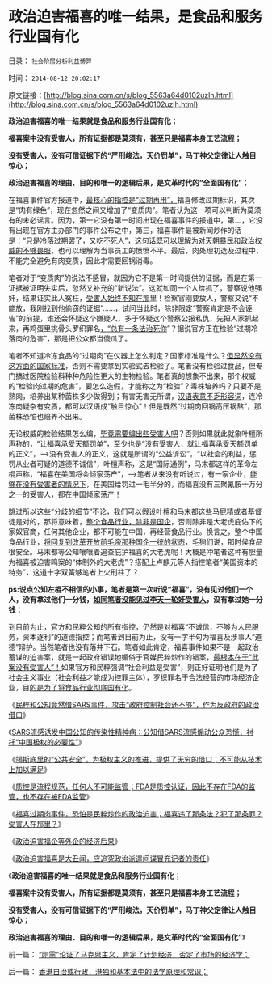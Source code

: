 # 政治迫害福喜的唯一结果，是食品和服务行业国有化

目录： `社会阶层分析利益博羿` 

时间： `2014-08-12 20:02:17` 

原文链接：[http://blog.sina.com.cn/s/blog_5563a64d0102uzlh.html](http://blog.sina.com.cn/s/blog_5563a64d0102uzlh.html)

**政治迫害福喜的唯一结果就是食品和服务行业国有化**；

**福喜案中没有受害人，所有证据都是莫须有，甚至只是福喜本身工艺流程；**

**没有受害人，没有可信证据下的“严刑峻法，天价罚单”，马丁神父定律让人触目惊心；**

**政治迫害福喜的理由、目的和唯一的逻辑后果，是文革时代的“全面国有化”**；

在福喜事件官方报道中，[最核心的指控是“过期再用”，](../../../2014/8/9/福喜过期肉事件，恐怕是民粹炒作的政治迫害.md)福喜修改过期标识，其次是“肉有绿色”，现在忽然之间又增加了“变质肉”。笔者认为这一项可以判断为莫须有的未必谣言。因为，第一它没有第一时间出现在福喜事件的报道中，第二，它没有出现在官方主办部门的事件公布之中，第三，福喜事件最被新闻炒作的话是：“只是冷落过期罢了，又吃不死人”，这[句话既可以理解为对天朝暴民和政治权威的不够畏服](../../../2010/2/27/扬我警威“我是兔子，我是兔子”.md)，也可以理解为当事员工的愤愤不平。最后，肉处理初选及过程中，不能完全避免有肉变质，因此才需要回锅消毒。

笔者对于“变质肉”的说法不感冒，就因为它不是第一时间提供的证据，而是在第一证据被证明失实后，忽然又补充的“新说法”。这就如同一个人给抓了，警察说他强奸，结果证实此人冤枉，[受害人始终不知在那](../../../2013/7/15/“法律是死的，人是活的”，守法未必美德，违法未必恶行.md)里！检察官刚要放人，警察又说“不能放，我刚找到他偷窃的证据”……，试问当此时，除非限定“警察肯定是不会诬告”的前提，谁还会怀疑这个嫌疑人，多于怀疑这个警察公报私仇，先把人家抓起来，再鸡蛋里挑骨头罗织罪名[，“总有一条法治死你](../../../2014/4/28/王立军同志“总有一条法治死你”的打黑机理.md)”？据说官方正在检验“过期冷落肉的危害”，那是把公众都当傻瓜了。

笔者不知道冷冻食品的“过期肉”在仪器上怎么判定？国家标准是什么？[但显然没有这方面的国家标准](../../../2008/9/16/三鹿事件中看中国泛滥的标准.md)，否则不需要拿到实验式去检验了。笔者没有检验过食品，但专门搞过医院检验科种种危险性更大的生物检验。笔者真的想象不出来，那个权威的“检验肉过期的危害”，要怎么造假，才能称之为“检验”？毒株培养吗？只要不是熟肉，培养出某种菌株多少做得到；有害无害无所谓，[汉语表意不乏形容词](../../../2009/5/11/汉语特点不在于协助逻辑思维.md)，连冷冻肉疑杂有变质，都可以汉语成“触目惊心”！但是既然“过期肉回锅高压锅熬”，那菌株恐怕也赔养不出来。

无论权威的检验结果怎么编，[毕竟需要编出些受害人吧](../../../2014/8/9/福喜过期肉事件，恐怕是民粹炒作的政治迫害.md)？否则如果就此就象叶檀所声称的，“让福喜承受天额罚单”，至少也是“没有受害人，就让福喜承受天额罚单的正义”，——>没有受害人的正义，这就是所谓的“公益诉讼”，“以社会的利益，惩罚从业者可疑的道德不诚信”，叶檀声称，这是“国际通例”，马末都这样的革命左棍声称，“福喜在美国将会倾家荡产”，——>笔者从来没有听说过，有一家企业，[能够在没有受害者的情况下](../../../2012/4/23/私有制原则：世界上没有残害无辜的正义；.md)，在美国给罚过一毛半分的，而福喜没有三聚氰胺十万分之一的受害人，都在中国倾家荡产！

跳过所以这些“分歧的细节”不论，我们可以假设叶檀和马末都这些马屁精或者基督徒是对的，那将意味着，[整个食品行业，除非是国企](../../../2014/7/5/俺国民粹推动的国进民退，兼谈SARS事变后的竭斯底里.md)，否则除非是大老虎庇佑下的家奴官商，任何其他企业，都不可能在中国，再经营食品行业。换言之，整个中国食品行业，[将回复到改革开放前毛帝那种国企一统的状态](../../../2012/4/19/反对管制传媒的记者们，要求管制各行各业.md)，毛狗们说，那时侯食品很安全。马末都等公知嚷嚷着追查庇护福喜的大老虎呢！大概是冲笔者这种有胆量为福喜被迫害鸣案的“体制外的大老虎”？搭配上卢麒元等人指控笔者“美国资本的特务”，这道十字双簧够笔者上火刑柱了？

**ps:说点公知左棍不相信的小事，笔者是第一次听说“福喜”，没有见过他们一个人，没有拿过他们一分钱，[如同笔者没能见过李天一轮奸受害人](../../../2014/7/6/李庄案到李天一，受害人举证观察违法犯罪，及律师伪证罪.md)，没有拿过她一分钱**；

到目前为止，官方和民粹公知的所有指控，仍然是对福喜“不诚信，不够为人民服务，资本逐利”的道德指控；而笔者到目前为止，没有一字半句为福喜及涉事人“道德”辩护。当然笔者也没有落井下石。笔者如此肯定，福喜事件如果不是一起政治蓄谋的迫害案，就是一起政府错误地媚俗于官媒民粹炒作的错案，[最根本在于“此案没有受害人”！](../../../2012/12/30/“违法成本”是法家暴政的极权理论.md)如果官方和民粹强调“社会利益是受害”，则正好证明他们是为了社会主义事业（社会利益才能成为控罪主体），罗织罪名于合法经营的市场经济企业，目[的是为了将食品行业彻底国有化](../../../2014/7/15/竭斯底里的“公共安全”，为极权主义的推进，提供了无穷的借口；.md)。

《[民粹和公知竟然借SARS事件，攻击“政府控制社会还不够”，作为反政府的政治借口](../../../2014/7/5/俺国民粹推动的国进民退，兼谈SARS事变后的竭斯底里.md)》

《[SARS流感诱发中国公知的传染性精神病；公知借SARS流感煽动公众恐慌，衬托“中国极权的必要性”](../../../2014/7/9/SARS流感诱发中国公知的传染性精神病.md)》

《[竭斯底里的“公共安全”，为极权主义的推进，提供了无穷的借口；不可能从技术上加以满足](../../../2014/7/15/竭斯底里的“公共安全”，为极权主义的推进，提供了无穷的借口；.md)》

《[质控是流程规范，任何人不可能监管；FDA是质控认证，因此不存在FDA的监管，也不存在被FDA监管](../../../2014/7/14/中国官方和公知，都不能区别“质检vs质控”，及FDA；.md)》

《[福喜过期肉事件，恐怕是民粹炒作的政治迫害；福喜违了那条法？犯了那条罪？受害人在那里？](../../../2014/8/9/福喜过期肉事件，恐怕是民粹炒作的政治迫害.md)》

《[政治迫害福企等外企的经济后果](../../../2014/8/10/政治迫害福企等外企的经济后果.md)》

《[政治迫害福喜是大丑闻，应追究政治派遣间谍冒充记者的责任](../../../2014/8/11/政治迫害福喜是严重损害中国形象的国际丑闻.md)》

《**政治迫害福喜的唯一结果就是食品和服务行业国有化**；

**福喜案中没有受害人，所有证据都是莫须有，甚至只是福喜本身工艺流程；**

**没有受害人，没有可信证据下的“严刑峻法，天价罚单”，马丁神父定律让人触目惊心；**

**政治迫害福喜的理由、目的和唯一的逻辑后果，是文革时代的“全面国有化”**》

前一篇： [“刚需”论证了马克思主义，肯定了计划经济，否定了市场的经济学；](../../../2014/8/17/“刚需”论证了马克思主义，肯定了计划经济，否定了市场的经济学；.md)

后一篇： [香港自治或行政，港独和基本法中的法学原理和常识；](../../../2014/7/11/香港自治或行政，港独和基本法中的法学原理和常识；.md)

